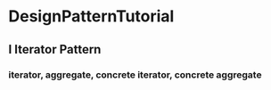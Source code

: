# DesignPatternTutorial


## I Iterator Pattern

### iterator, aggregate, concrete iterator, concrete aggregate



